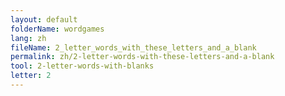 ```yaml
---
layout: default
folderName: wordgames
lang: zh
fileName: 2_letter_words_with_these_letters_and_a_blank
permalink: zh/2-letter-words-with-these-letters-and-a-blank
tool: 2-letter-words-with-blanks
letter: 2
---
```

